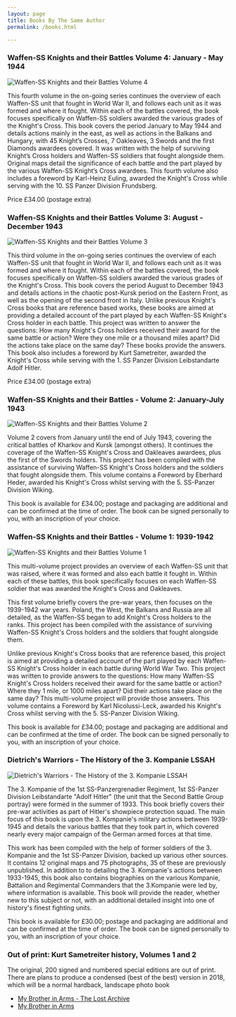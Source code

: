 ```yaml
---
layout: page
title: Books By The Same Author
permalink: /books.html

---
```

<div id="booksBySameAuthor">
  <h3>Waffen-SS Knights and their Battles Volume 4: January - May 1944</h3>
  <img src="./assets/Waffen-SS Knights V4 cover.jpg" alt="Waffen-SS Knights and their Battles Volume 4" class="books" />

  <p>This fourth volume in the on-going series continues the overview of each Waffen-SS unit that fought in World War II, and follows each unit as it was formed and where it fought. Within each of the battles covered, the book focuses specifically on Waffen-SS soldiers awarded the various grades of the Knight's Cross. This book covers the period January to May 1944 and details actions mainly in the east, as well as actions in the Balkans and Hungary, with 45 Knight’s Crosses, 7 Oakleaves, 3 Swords and the first Diamonds awardees covered. It was written with the help of surviving Knight’s Cross holders and Waffen-SS soldiers that fought alongside them. Original maps detail the significance of each battle and the part played by the various Waffen-SS Knight’s Cross awardees. This fourth volume also includes a foreword by Karl-Heinz Euling, awarded the Knight's Cross while serving with the 10. SS Panzer Division Frundsberg.</p>
  <p>Price &pound;34.00 (postage extra) </p>
  
  
  <h3>Waffen-SS Knights and their Battles Volume 3: August - December 1943</h3>
  <img src="./assets/Waffen-SS Knights V3 cover.jpg" alt="Waffen-SS Knights and their Battles Volume 3" class="books" />

  <p>This third volume in the on-going series continues the overview of each Waffen-SS unit that fought in World War II, and follows each unit as it was formed and where it fought. Within each of the battles covered, the book focuses specifically on Waffen-SS soldiers awarded the various grades of the Knight's Cross. This book covers the period August to December 1943 and details actions in the chaotic post-Kursk period on the Eastern Front, as well as the opening of the second front in Italy. Unlike previous Knight's Cross books that are reference based works, these books are aimed at providing a detailed account of the part played by each Waffen-SS Knight's Cross holder in each battle. This project was written to answer the questions: How many Knight's Cross holders received their award for the same battle or action? Were they one mile or a thousand miles apart? Did the actions take place on the same day? These books provide the answers. This book also includes a foreword by Kurt Sametreiter, awarded the Knight's Cross while serving with the 1. SS Panzer Division Leibstandarte Adolf Hitler.</p>
  <p>Price &pound;34.00 (postage extra) </p>

  <h3>Waffen-SS Knights and their Battles - Volume 2: January-July 1943</h3>
  <img src="./assets/knights2.jpg" alt="Waffen-SS Knights and their Battles Volume 2" class="books" />



  <p>Volume 2 covers from January until the end of July 1943, covering the critical battles of Kharkov and Kursk (amongst others). It continues the coverage of the Waffen-SS Knight's Cross and Oakleaves awardees, plus the first of the Swords holders. This project has been compiled with the assistance of surviving Waffen-SS Knight's Cross holders and the soldiers that fought alongside them. This volume contains a Foreword by Eberhard Heder, awarded his Knight's Cross whilst serving with the 5. SS-Panzer Division Wiking.</p>
  <p>This book is available for &pound;34.00; postage and packaging are additional and can be confirmed at the time of order. The book can be signed personally to you, with an inscription of your choice.</p>

  <h3>Waffen-SS Knights and their Battles - Volume 1: 1939-1942</h3>
  <img src="./assets/knights1.jpg" alt="Waffen-SS Knights and their Battles Volume 1" class="books" />


  <p>This multi-volume project provides an overview of each Waffen-SS unit that was raised, where it was formed and also each battle it fought in. Within each of these battles, this book specifically focuses on each Waffen-SS soldier that was awarded the Knight's Cross and Oakleaves.</p>

  <p>This first volume briefly covers the pre-war years, then focuses on the 1939-1942 war years. Poland, the West, the Balkans and Russia are all detailed, as the Waffen-SS began to add Knight's Cross holders to the ranks. This project has been compiled with the assistance of surviving Waffen-SS Knight's Cross holders and the soldiers that fought alongside them.</p>

  <p>Unlike previous Knight's Cross books that are reference based, this project is aimed at providing a detailed account of the part played by each Waffen-SS Knight's Cross holder in each battle during World War Two. This project was written to provide answers to the questions: How many Waffen-SS Knight's Cross holders received their award for the same battle or action? Where they 1 mile, or 1000 miles apart? Did their actions take place on the same day? This multi-volume project will provide those answers. This volume contains a Foreword by Karl Nicolussi-Leck, awarded his Knight's Cross whilst serving with the 5. SS-Panzer Division Wiking.</p>

  <p>This book is available for &pound;34.00; postage and packaging are additional and can be confirmed at the time of order. The book can be signed personally to you, with an inscription of your choice.</p>

  <h3>Dietrich's Warriors - The History of the 3. Kompanie LSSAH</h3>
  <img src="./assets/dwarriors.jpg" alt="Dietrich's Warriors - The History of the 3. Kompanie LSSAH" class="books" />

  <p>The 3. Kompanie of the 1st SS-Panzergrenadier Regiment, 1st SS-Panzer Division Leibstandarte "Adolf Hitler" (the unit that the Second Battle Group portray) were formed in the summer of 1933. This book briefly covers their pre-war activities as part of Hitler's showpiece protection squad. The main focus of this book is upon the 3. Kompanie's military actions between 1939-1945 and details the various battles that they took part in, which covered nearly every major campaign of the German armed forces at that time.</p>

  <p>This work has been compiled with the help of former soldiers of the 3. Kompanie and the 1st SS-Panzer Division, backed up various other sources. It contains 12 original maps and 75 photographs, 35 of these are previously unpublished. In addition to to detailing the 3. Kompanie's actions between 1933-1945, this book also contains biographies on the various Kompanie, Battalion and Regimental Commanders that the 3.Kompanie were led by, where information is available. This book will provide the reader, whether new to this subject or not, with an additional detailed insight into one of history's finest fighting units.</p>

  <p>This book is available for &pound;30.00; postage and packaging are additional and can be confirmed at the time of order. The book can be signed personally to you, with an inscription of your choice.</p>

  <h3>Out of print: Kurt Sametreiter history, Volumes 1 and 2</h3>
  <p> The original, 200 signed and numbered special editions are out of print. There are plans to produce a condensed (best of the best) version in 2018, which will be a normal hardback, landscape photo book</p>
  <ul class="over">
    <li><a href="./kurt2.html">My Brother in Arms - The Lost Archive</a></li>
    <li><a href="./kurt.html">My Brother in Arms</a></li>
  </ul>


</div>
